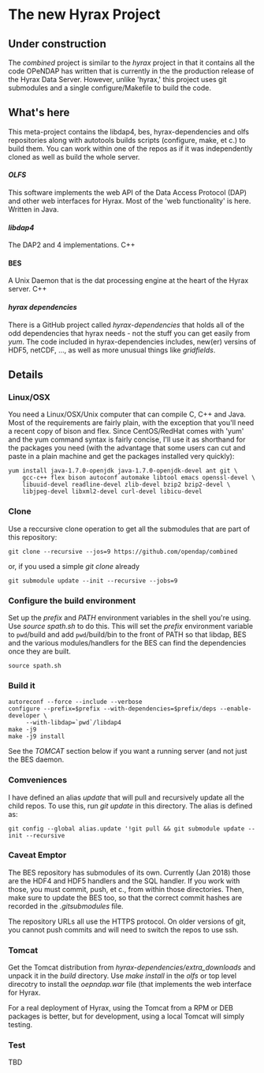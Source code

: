 
# The new Hyrax Project

## Under construction

The _combined_ project is similar to the _hyrax_ project in that it
contains all the code OPeNDAP has written that is currently in the
the production release of the Hyrax Data Server. However, unlike 'hyrax,'
this project uses git submodules and a single configure/Makefile to
build the code.

## What's here

This meta-project contains the libdap4, bes, hyrax-dependencies and olfs
repositories along with autotools builds scripts (configure, make, et c.)
to build them. You can work within one of the repos as if it was independently
cloned as well as build the whole server.

#### _OLFS_

This software implements the web API of the Data Access Protocol (DAP) and 
other web interfaces for Hyrax. Most of the 'web functionality' is here. Written 
in Java.

#### _libdap4_

The DAP2 and 4 implementations. C++

#### BES

A Unix Daemon that is the dat processing engine at the heart of the Hyrax server.
C++

#### _hyrax dependencies_

There is a GitHub project called _hyrax-dependencies_ that holds all of the
odd dependencies that hyrax needs - not the stuff you can get easily from _yum_.
The code included in hyrax-dependencies includes, new(er) versins of HDF5, 
netCDF, ..., as well as more unusual things like _gridfields_.

## Details

### Linux/OSX

You need a Linux/OSX/Unix computer that can compile C, C++ and Java.
Most of the requirements are fairly plain, with the exception that
you'll need a recent copy of bison and flex. Since CentOS/RedHat comes
with 'yum' and the yum command syntax is fairly concise, I'll use it
as shorthand for the packages you need (with the advantage that some
users can cut and paste in a plain machine and get the packages
installed very quickly):

    yum install java-1.7.0-openjdk java-1.7.0-openjdk-devel ant git \
        gcc-c++ flex bison autoconf automake libtool emacs openssl-devel \
        libuuid-devel readline-devel zlib-devel bzip2 bzip2-devel \
        libjpeg-devel libxml2-devel curl-devel libicu-devel

### Clone

Use a reccursive clone operation to get all the submodules that are
part of this repository:

    git clone --recursive --jos=9 https://github.com/opendap/combined

or, if you used a simple _git clone_ already

    git submodule update --init --recursive --jobs=9

### Configure the build environment

Set up the _prefix_ and _PATH_ environment variables in the shell
you're using. Use _source spath.sh_ to do this. This will set the
_prefix_ environment variable to `pwd`/build and add `pwd`/build/bin
to the front of PATH so that libdap, BES and the various
modules/handlers for the BES can find the dependencies once they are
built.

    source spath.sh

### Build it

    autoreconf --force --include --verbose
    configure --prefix=$prefix --with-dependencies=$prefix/deps --enable-developer \
   	     --with-libdap=`pwd`/libdap4
    make -j9
    make -j9 install

See the _TOMCAT_ section below if you want a running server (and not just the 
BES daemon.

### Comveniences

I have defined an alias _update_ that will pull and recursively update all the 
child repos. To use this, run _git update_ in this directory. The alias is defined
as:

    git config --global alias.update '!git pull && git submodule update --init --recursive

### Caveat Emptor

The BES repository has submodules of its own. Currently (Jan 2018) those are the HDF4 
and HDF5 handlers and the SQL handler. If you work with those, you must commit, push, et c., 
from within those directories. Then, make sure to update the BES too, so that the correct
commit hashes are recorded in the _.gitsubmodules_ file.

The repository URLs all use the HTTPS protocol. On older versions of git, you cannot
push commits and will need to switch the repos to use ssh.

### Tomcat

Get the Tomcat distribution from _hyrax-dependencies/extra_downloads_ and unpack it in
the _build_ directory. Use _make install_ in the _olfs_ or top level direcotry to 
install the _oepndap.war_ file (that implements the web interface for Hyrax.

For a real deployment of Hyrax, using the Tomcat from a RPM or DEB packages is better,
but for development, using a local Tomcat will simply testing.

### Test

TBD
